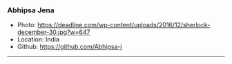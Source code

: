 ### Abhipsa Jena
- Photo: https://deadline.com/wp-content/uploads/2016/12/sherlock-december-30.jpg?w=647
- Location: India
- Github: https://github.com/Abhipsa-j
***
